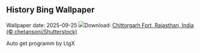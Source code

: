## History Bing Wallpaper
Wallpaper date: 2025-09-25
![](https://www.bing.com/th?id=OHR.FortChittorgarh_EN-GB9713877836_UHD.jpg&w=1000)Download: [Chittorgarh Fort, Rajasthan, India (© chetansoni/Shutterstock)](https://www.bing.com/th?id=OHR.FortChittorgarh_EN-GB9713877836_UHD.jpg)

Auto get programm by LtgX

